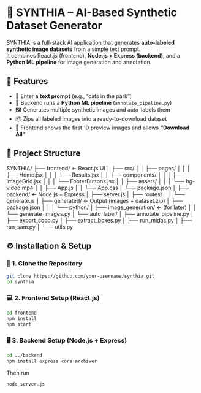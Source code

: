 # 🧩 SYNTHIA – AI-Based Synthetic Dataset Generator

SYNTHIA is a full-stack AI application that generates **auto-labeled synthetic image datasets** from a simple text prompt.  
It combines React.js (frontend), **Node.js + Express (backend)**, and a **Python ML pipeline** for image generation and annotation.



## 🚀 Features
- 🎯 Enter a **text prompt** (e.g., “cats in the park”)  
- 🧠 Backend runs a **Python ML pipeline** (`annotate_pipeline.py`)  
- 🖼️ Generates multiple synthetic images and auto-labels them  
- 📦 Zips all labeled images into a ready-to-download dataset  
- 💾 Frontend shows the first 10 preview images and allows **“Download All”** 


## 🧱 Project Structure
SYNTHIA/
├── frontend/                  ← React.js UI
│   ├── src/
│   │   ├── pages/
│   │   │   ├── Home.jsx
│   │   │   └── Results.jsx
│   │   ├── components/
│   │   │   ├── ImageGrid.jsx
│   │   │   └── FooterButtons.jsx
│   │   ├── assets/
│   │   │   └── bg-video.mp4
│   │   ├── App.js
│   │   └── App.css
│   └── package.json
│
├── backend/                   ← Node.js + Express
│   ├── server.js
│   ├── routes/
│   │   └── generate.js
│   ├── generated/             ← Output (images + dataset.zip)
│   ├── package.json
│   │
│   └── python/
│       ├── image_generation/  ← (for later)
│       │   └── generate_images.py
│       └── auto_label/
│           ├── annotate_pipeline.py
│           ├── export_coco.py
│           ├── extract_boxes.py
│           ├── run_midas.py
│           ├── run_sam.py
│           └── utils.py



## ⚙️ Installation & Setup

### 🧩 1. Clone the Repository
```bash
git clone https://github.com/your-username/synthia.git
cd synthia
```

### 💻 2. Frontend Setup (React.js)
```bash
cd frontend
npm install
npm start
```

### 🖥️ 3. Backend Setup (Node.js + Express)
```bash
cd ../backend
npm install express cors archiver
```
Then run
```bash
node server.js
```

### 
